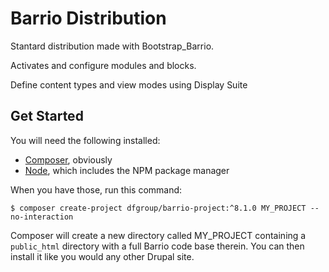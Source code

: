 Barrio Distribution
===================

Stantard distribution made with Bootstrap_Barrio.

Activates and configure modules and blocks.

Define content types and view modes using Display Suite

## Get Started
You will need the following installed:

* [Composer](https://getcomposer.org), obviously
* [Node](https://nodejs.org), which includes the NPM package manager

When you have those, run this command:
```
$ composer create-project dfgroup/barrio-project:^8.1.0 MY_PROJECT --no-interaction
```
Composer will create a new directory called MY_PROJECT containing a ```public_html``` directory with a full Barrio code base therein. You can then install it like you would any other Drupal site.
